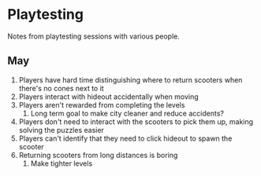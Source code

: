 # Playtesting

Notes from playtesting sessions with various people.

## May

1. Players have hard time distinguishing where to return scooters when there's no cones next to it
2. Players interact with hideout accidentally when moving
3. Players aren't rewarded from completing the levels
   1. Long term goal to make city cleaner and reduce accidents?
4. Players don't need to interact with the scooters to pick them up, making solving the puzzles easier
5. Players can't identify that they need to click hideout to spawn the scooter
6. Returning scooters from long distances is boring
   1. Make tighter levels

